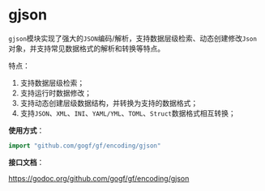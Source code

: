 # gjson

`gjson`模块实现了强大的`JSON`编码/解析，支持数据层级检索、动态创建修改`Json`对象，并支持常见数据格式的解析和转换等特点。

特点：
1. 支持数据层级检索；
1. 支持运行时数据修改；
1. 支持动态创建层级数据结构，并转换为支持的数据格式；
1. 支持`JSON`、`XML`、`INI`、`YAML/YML`、`TOML`、`Struct`数据格式相互转换；

**使用方式**：
```go
import "github.com/gogf/gf/encoding/gjson"
```

**接口文档**： 

https://godoc.org/github.com/gogf/gf/encoding/gjson



    

    

    
    
    
    
    